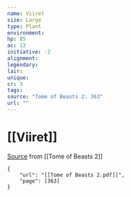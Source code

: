 ```yaml
---
name: Viiret
size: Large
type: Plant
environment: 
hp: 85
ac: 13
initiative: -2
alignment: 
legendary: 
lair: 
unique: 
cr: 3
tags: 
source: "Tome of Beasts 2: 363"
url: ""
---
```

# [[Viiret]]

[Source](zotero://open-pdf/library/items/9UQIAB6R?page=363) from [[Tome of Beasts 2]]

```pdf
{
	"url": "[[Tome of Beasts 2.pdf]]",
	"page": [363]
}
```

